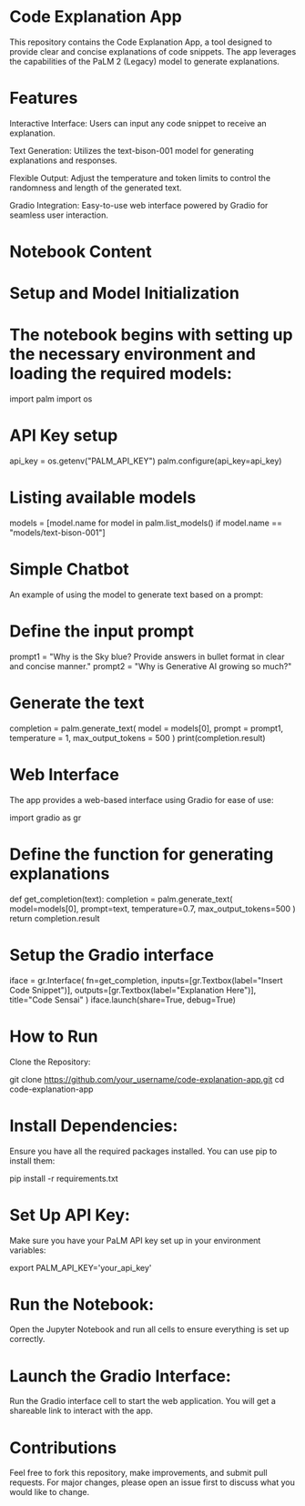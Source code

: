 # Code Explanation App

This repository contains the Code Explanation App, a tool designed to provide clear and concise explanations of code snippets. The app leverages the capabilities of the PaLM 2 (Legacy) model to generate explanations.

# Features
Interactive Interface: Users can input any code snippet to receive an explanation.

Text Generation: Utilizes the text-bison-001 model for generating explanations and responses.

Flexible Output: Adjust the temperature and token limits to control the randomness and length of the generated text.

Gradio Integration: Easy-to-use web interface powered by Gradio for seamless user interaction.

# Notebook Content

# Setup and Model Initialization

# The notebook begins with setting up the necessary environment and loading the required models:

import palm
import os

# API Key setup
api_key = os.getenv("PALM_API_KEY")
palm.configure(api_key=api_key)

# Listing available models
models = [model.name for model in palm.list_models() if model.name == "models/text-bison-001"]

# Simple Chatbot

An example of using the model to generate text based on a prompt:

# Define the input prompt
prompt1 = "Why is the Sky blue? Provide answers in bullet format in clear and concise manner."
prompt2 = "Why is Generative AI growing so much?"

# Generate the text
completion = palm.generate_text(
    model = models[0],
    prompt = prompt1,
    temperature = 1,
    max_output_tokens = 500
)
print(completion.result)

# Web Interface

The app provides a web-based interface using Gradio for ease of use:

import gradio as gr

# Define the function for generating explanations
def get_completion(text):
    completion = palm.generate_text(
        model=models[0],
        prompt=text,
        temperature=0.7,
        max_output_tokens=500
    )
    return completion.result

# Setup the Gradio interface
iface = gr.Interface(
    fn=get_completion,
    inputs=[gr.Textbox(label="Insert Code Snippet")],
    outputs=[gr.Textbox(label="Explanation Here")],
    title="Code Sensai"
)
iface.launch(share=True, debug=True)

# How to Run

Clone the Repository:

git clone https://github.com/your_username/code-explanation-app.git
cd code-explanation-app

# Install Dependencies:

Ensure you have all the required packages installed. You can use pip to install them:

pip install -r requirements.txt


# Set Up API Key:

Make sure you have your PaLM API key set up in your environment variables:

export PALM_API_KEY='your_api_key'

# Run the Notebook:
Open the Jupyter Notebook and run all cells to ensure everything is set up correctly.

# Launch the Gradio Interface:

Run the Gradio interface cell to start the web application. You will get a shareable link to interact with the app.

# Contributions
Feel free to fork this repository, make improvements, and submit pull requests. For major changes, please open an issue first to discuss what you would like to change.
